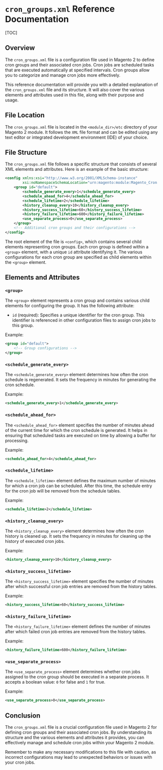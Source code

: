 # `cron_groups.xml` Reference Documentation

[TOC]

## Overview

The `cron_groups.xml` file is a configuration file used in Magento 2 to define cron groups and their associated cron
jobs. Cron jobs are scheduled tasks that are executed automatically at specified intervals. Cron groups allow you to
categorize and manage cron jobs more effectively.

This reference documentation will provide you with a detailed explanation of the `cron_groups.xml` file and its
structure. It will also cover the various elements and attributes used in this file, along with their purpose and usage.

## File Location

The `cron_groups.xml` file is located in the `<module_dir>/etc` directory of your Magento 2 module. It follows the `XML`
file format and can be edited using any text editor or integrated development environment (IDE) of your choice.

## File Structure

The `cron_groups.xml` file follows a specific structure that consists of several XML elements and attributes. Here is an
example of the basic structure:

```xml
<config xmlns:xsi="http://www.w3.org/2001/XMLSchema-instance"
        xsi:noNamespaceSchemaLocation="urn:magento:module:Magento_Cron:etc/cron_groups.xsd">
    <group id="default">
        <schedule_generate_every>1</schedule_generate_every>
        <schedule_ahead_for>4</schedule_ahead_for>
        <schedule_lifetime>2</schedule_lifetime>
        <history_cleanup_every>10</history_cleanup_every>
        <history_success_lifetime>60</history_success_lifetime>
        <history_failure_lifetime>600</history_failure_lifetime>
        <use_separate_process>0</use_separate_process>
    </group>
    <!-- Additional cron groups and their configurations -->
</config>
```

The root element of the file is `<config>`, which contains several child elements representing cron groups. Each cron
group is defined within a `<group>` element, with a unique `id` attribute identifying it. The various configurations for
each cron group are specified as child elements within the `<group>` element.

## Elements and Attributes

### `<group>`

The `<group>` element represents a cron group and contains various child elements for configuring the group. It has the
following attribute:

- `id` (required): Specifies a unique identifier for the cron group. This identifier is referenced in other
  configuration files to assign cron jobs to this group.

Example:

```xml
<group id="default">
    <!-- Group configurations -->
</group>
```

### `<schedule_generate_every>`

The `<schedule_generate_every>` element determines how often the cron schedule is regenerated. It sets the frequency in
minutes for generating the cron schedule.

Example:

```xml
<schedule_generate_every>1</schedule_generate_every>
```

### `<schedule_ahead_for>`

The `<schedule_ahead_for>` element specifies the number of minutes ahead of the current time for which the cron schedule
is generated. It helps in ensuring that scheduled tasks are executed on time by allowing a buffer for processing.

Example:

```xml
<schedule_ahead_for>4</schedule_ahead_for>
```

### `<schedule_lifetime>`

The `<schedule_lifetime>` element defines the maximum number of minutes for which a cron job can be scheduled. After
this time, the schedule entry for the cron job will be removed from the schedule tables.

Example:

```xml
<schedule_lifetime>2</schedule_lifetime>
```

### `<history_cleanup_every>`

The `<history_cleanup_every>` element determines how often the cron history is cleaned up. It sets the frequency in
minutes for cleaning up the history of executed cron jobs.

Example:

```xml
<history_cleanup_every>10</history_cleanup_every>
```

### `<history_success_lifetime>`

The `<history_success_lifetime>` element specifies the number of minutes after which successful cron job entries are
removed from the history tables.

Example:

```xml
<history_success_lifetime>60</history_success_lifetime>
```

### `<history_failure_lifetime>`

The `<history_failure_lifetime>` element defines the number of minutes after which failed cron job entries are removed
from the history tables.

Example:

```xml
<history_failure_lifetime>600</history_failure_lifetime>
```

### `<use_separate_process>`

The `<use_separate_process>` element determines whether cron jobs assigned to the cron group should be executed in a
separate process. It accepts a boolean value: `0` for false and `1` for true.

Example:

```xml
<use_separate_process>0</use_separate_process>
```

## Conclusion

The `cron_groups.xml` file is a crucial configuration file used in Magento 2 for defining cron groups and their
associated cron jobs. By understanding its structure and the various elements and attributes it provides, you can
effectively manage and schedule cron jobs within your Magento 2 module.

Remember to make any necessary modifications to this file with caution, as incorrect configurations may lead to
unexpected behaviors or issues with your cron jobs.
